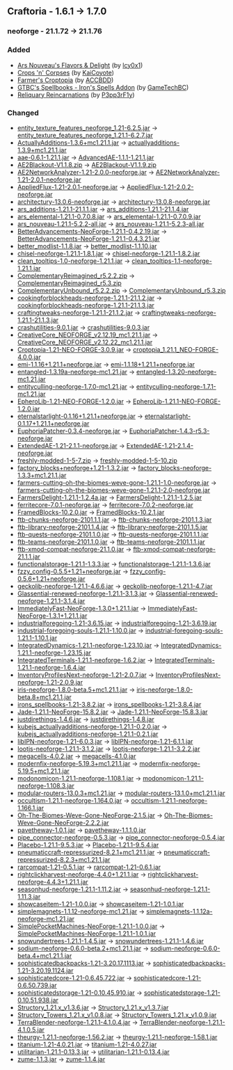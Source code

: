 ## Craftoria - 1.6.1 -> 1.7.0

### neoforge - 21.1.72 -> 21.1.76

### Added

  * [Ars Nouveau's Flavors & Delight](https://www.curseforge.com/minecraft/mc-mods/ars-nouveaus-flavors-delight) (by [lcy0x1](https://www.curseforge.com/members/lcy0x1/projects))
  * [Crops 'n' Corpses](https://www.curseforge.com/minecraft/mc-mods/crops-n-corpses) (by [KaiCoyote](https://www.curseforge.com/members/KaiCoyote/projects))
  * [Farmer's Croptopia](https://www.curseforge.com/minecraft/mc-mods/farmers-croptopia) (by [ACCBDD](https://www.curseforge.com/members/ACCBDD/projects))
  * [GTBC's Spellbooks - Iron's Spells Addon](https://www.curseforge.com/minecraft/mc-mods/gtbcs-spellbooks) (by [GameTechBC](https://www.curseforge.com/members/GameTechBC/projects))
  * [Reliquary Reincarnations](https://www.curseforge.com/minecraft/mc-mods/reliquary-reincarnations) (by [P3pp3rF1y](https://www.curseforge.com/members/P3pp3rF1y/projects))

### Changed

  * [entity_texture_features_neoforge_1.21-6.2.5.jar](https://www.curseforge.com/minecraft/mc-mods/entity-texture-features-fabric/files/5734430) -> [entity_texture_features_neoforge_1.21.1-6.2.7.jar](https://www.curseforge.com/minecraft/mc-mods/entity-texture-features-fabric/files/5874160)
  * [ActuallyAdditions-1.3.6+mc1.21.1.jar](https://www.curseforge.com/minecraft/mc-mods/actually-additions/files/5835183) -> [actuallyadditions-1.3.9+mc1.21.1.jar](https://www.curseforge.com/minecraft/mc-mods/actually-additions/files/5878692)
  * [aae-0.6.1-1.21.1.jar](https://www.curseforge.com/minecraft/mc-mods/advancedae/files/5780467) -> [AdvancedAE-1.1.1-1.21.1.jar](https://www.curseforge.com/minecraft/mc-mods/advancedae/files/5881249)
  * [AE2Blackout-V1.1.8.zip](https://www.curseforge.com/minecraft/texture-packs/ae2-blackout/files/5800744) -> [AE2Blackout-V1.1.9.zip](https://www.curseforge.com/minecraft/texture-packs/ae2-blackout/files/5878299)
  * [AE2NetworkAnalyzer-1.21-2.0.0-neoforge.jar](https://www.curseforge.com/minecraft/mc-mods/ae2-network-analyser/files/5614783) -> [AE2NetworkAnalyzer-1.21-2.0.1-neoforge.jar](https://www.curseforge.com/minecraft/mc-mods/ae2-network-analyser/files/5856668)
  * [AppliedFlux-1.21-2.0.1-neoforge.jar](https://www.curseforge.com/minecraft/mc-mods/applied-flux/files/5639620) -> [AppliedFlux-1.21-2.0.2-neoforge.jar](https://www.curseforge.com/minecraft/mc-mods/applied-flux/files/5850781)
  * [architectury-13.0.6-neoforge.jar](https://www.curseforge.com/minecraft/mc-mods/architectury-api/files/5553800) -> [architectury-13.0.8-neoforge.jar](https://www.curseforge.com/minecraft/mc-mods/architectury-api/files/5786327)
  * [ars_additions-1.21.1-21.1.1.jar](https://www.curseforge.com/minecraft/mc-mods/ars-additions/files/5832955) -> [ars_additions-1.21.1-21.1.4.jar](https://www.curseforge.com/minecraft/mc-mods/ars-additions/files/5864959)
  * [ars_elemental-1.21.1-0.7.0.8.jar](https://www.curseforge.com/minecraft/mc-mods/ars-elemental/files/5849032) -> [ars_elemental-1.21.1-0.7.0.9.jar](https://www.curseforge.com/minecraft/mc-mods/ars-elemental/files/5882591)
  * [ars_nouveau-1.21.1-5.2.2-all.jar](https://www.curseforge.com/minecraft/mc-mods/ars-nouveau/files/5843653) -> [ars_nouveau-1.21.1-5.2.3-all.jar](https://www.curseforge.com/minecraft/mc-mods/ars-nouveau/files/5876284)
  * [BetterAdvancements-NeoForge-1.21.1-0.4.2.19.jar](https://www.curseforge.com/minecraft/mc-mods/better-advancements/files/5662164) -> [BetterAdvancements-NeoForge-1.21.1-0.4.3.21.jar](https://www.curseforge.com/minecraft/mc-mods/better-advancements/files/5850587)
  * [better_modlist-1.1.8.jar](https://www.curseforge.com/minecraft/mc-mods/better-modlist-neoforge/files/5824599) -> [better_modlist-1.1.10.jar](https://www.curseforge.com/minecraft/mc-mods/better-modlist-neoforge/files/5859379)
  * [chisel-neoforge-1.21.1-1.8.1.jar](https://www.curseforge.com/minecraft/mc-mods/chisel-reborn/files/5666899) -> [chisel-neoforge-1.21.1-1.8.2.jar](https://www.curseforge.com/minecraft/mc-mods/chisel-reborn/files/5872849)
  * [clean_tooltips-1.0-neoforge-1.21.1.jar](https://www.curseforge.com/minecraft/mc-mods/clean-tooltips/files/5777430) -> [clean_tooltips-1.1-neoforge-1.21.1.jar](https://www.curseforge.com/minecraft/mc-mods/clean-tooltips/files/5862815)
  * [ComplementaryReimagined_r5.2.2.zip](https://www.curseforge.com/minecraft/shaders/complementary-reimagined/files/5507475) -> [ComplementaryReimagined_r5.3.zip](https://www.curseforge.com/minecraft/shaders/complementary-reimagined/files/5874236)
  * [ComplementaryUnbound_r5.2.2.zip](https://www.curseforge.com/minecraft/shaders/complementary-unbound/files/5507479) -> [ComplementaryUnbound_r5.3.zip](https://www.curseforge.com/minecraft/shaders/complementary-unbound/files/5874235)
  * [cookingforblockheads-neoforge-1.21.1-21.1.2.jar](https://www.curseforge.com/minecraft/mc-mods/cooking-for-blockheads/files/5733565) -> [cookingforblockheads-neoforge-1.21.1-21.1.3.jar](https://www.curseforge.com/minecraft/mc-mods/cooking-for-blockheads/files/5856848)
  * [craftingtweaks-neoforge-1.21.1-21.1.2.jar](https://www.curseforge.com/minecraft/mc-mods/crafting-tweaks/files/5644056) -> [craftingtweaks-neoforge-1.21.1-21.1.3.jar](https://www.curseforge.com/minecraft/mc-mods/crafting-tweaks/files/5856228)
  * [crashutilities-9.0.1.jar](https://www.curseforge.com/minecraft/mc-mods/crash-utilities/files/5711110) -> [crashutilities-9.0.3.jar](https://www.curseforge.com/minecraft/mc-mods/crash-utilities/files/5888957)
  * [CreativeCore_NEOFORGE_v2.12.19_mc1.21.1.jar](https://www.curseforge.com/minecraft/mc-mods/creativecore/files/5833498) -> [CreativeCore_NEOFORGE_v2.12.22_mc1.21.1.jar](https://www.curseforge.com/minecraft/mc-mods/creativecore/files/5880278)
  * [Croptopia-1.21-NEO-FORGE-3.0.9.jar](https://www.curseforge.com/minecraft/mc-mods/croptopia/files/5571647) -> [croptopia_1.21.1_NEO-FORGE-4.0.0.jar](https://www.curseforge.com/minecraft/mc-mods/croptopia/files/5872434)
  * [emi-1.1.16+1.21.1+neoforge.jar](https://www.curseforge.com/minecraft/mc-mods/emi/files/5793016) -> [emi-1.1.18+1.21.1+neoforge.jar](https://www.curseforge.com/minecraft/mc-mods/emi/files/5872513)
  * [entangled-1.3.19a-neoforge-mc1.21.jar](https://www.curseforge.com/minecraft/mc-mods/entangled/files/5791357) -> [entangled-1.3.20-neoforge-mc1.21.jar](https://www.curseforge.com/minecraft/mc-mods/entangled/files/5885929)
  * [entityculling-neoforge-1.7.0-mc1.21.jar](https://www.curseforge.com/minecraft/mc-mods/entityculling/files/5672103) -> [entityculling-neoforge-1.7.1-mc1.21.jar](https://www.curseforge.com/minecraft/mc-mods/entityculling/files/5866467)
  * [EpheroLib-1.21-NEO-FORGE-1.2.0.jar](https://www.curseforge.com/minecraft/mc-mods/epherolib/files/5549595) -> [EpheroLib-1.21.1-NEO-FORGE-1.2.0.jar](https://www.curseforge.com/minecraft/mc-mods/epherolib/files/5872111)
  * [eternalstarlight-0.1.16+1.21.1+neoforge.jar](https://www.curseforge.com/minecraft/mc-mods/eternal-starlight/files/5808529) -> [eternalstarlight-0.1.17+1.21.1+neoforge.jar](https://www.curseforge.com/minecraft/mc-mods/eternal-starlight/files/5860030)
  * [EuphoriaPatcher-0.3.4-neoforge.jar](https://www.curseforge.com/minecraft/mc-mods/euphoria-patches/files/5511961) -> [EuphoriaPatcher-1.4.3-r5.3-neoforge.jar](https://www.curseforge.com/minecraft/mc-mods/euphoria-patches/files/5876050)
  * [ExtendedAE-1.21-2.1.1-neoforge.jar](https://www.curseforge.com/minecraft/mc-mods/ex-pattern-provider/files/5787190) -> [ExtendedAE-1.21-2.1.4-neoforge.jar](https://www.curseforge.com/minecraft/mc-mods/ex-pattern-provider/files/5887634)
  * [freshly-modded-1-5-7.zip](https://www.curseforge.com/minecraft/texture-packs/freshly-modded/files/5741015) -> [freshly-modded-1-5-10.zip](https://www.curseforge.com/minecraft/texture-packs/freshly-modded/files/5870242)
  * [factory_blocks+neoforge+1.21-1.3.2.jar](https://www.curseforge.com/minecraft/mc-mods/factory-blocks/files/5442380) -> [factory_blocks-neoforge-1.3.3+mc1.21.1.jar](https://www.curseforge.com/minecraft/mc-mods/factory-blocks/files/5882116)
  * [farmers-cutting-oh-the-biomes-weve-gone-1.21.1-1.0-neoforge.jar](https://www.curseforge.com/minecraft/mc-mods/farmers-cutting-oh-the-biomes-weve-gone/files/5705287) -> [farmers-cutting-oh-the-biomes-weve-gone-1.21.1-2.0-neoforge.jar](https://www.curseforge.com/minecraft/mc-mods/farmers-cutting-oh-the-biomes-weve-gone/files/5867595)
  * [FarmersDelight-1.21.1-1.2.4a.jar](https://www.curseforge.com/minecraft/mc-mods/farmers-delight/files/5772720) -> [FarmersDelight-1.21.1-1.2.5.jar](https://www.curseforge.com/minecraft/mc-mods/farmers-delight/files/5878217)
  * [ferritecore-7.0.1-neoforge.jar](https://www.curseforge.com/minecraft/mc-mods/ferritecore/files/5824085) -> [ferritecore-7.0.2-neoforge.jar](https://www.curseforge.com/minecraft/mc-mods/ferritecore/files/5850121)
  * [FramedBlocks-10.2.0.jar](https://www.curseforge.com/minecraft/mc-mods/framedblocks/files/5780907) -> [FramedBlocks-10.2.1.jar](https://www.curseforge.com/minecraft/mc-mods/framedblocks/files/5863919)
  * [ftb-chunks-neoforge-2101.1.1.jar](https://www.curseforge.com/minecraft/mc-mods/ftb-chunks-forge/files/5710609) -> [ftb-chunks-neoforge-2101.1.3.jar](https://www.curseforge.com/minecraft/mc-mods/ftb-chunks-forge/files/5882245)
  * [ftb-library-neoforge-2101.1.4.jar](https://www.curseforge.com/minecraft/mc-mods/ftb-library-forge/files/5816756) -> [ftb-library-neoforge-2101.1.5.jar](https://www.curseforge.com/minecraft/mc-mods/ftb-library-forge/files/5882070)
  * [ftb-quests-neoforge-2101.1.0.jar](https://www.curseforge.com/minecraft/mc-mods/ftb-quests-forge/files/5635133) -> [ftb-quests-neoforge-2101.1.1.jar](https://www.curseforge.com/minecraft/mc-mods/ftb-quests-forge/files/5882270)
  * [ftb-teams-neoforge-2101.1.0.jar](https://www.curseforge.com/minecraft/mc-mods/ftb-teams-forge/files/5631446) -> [ftb-teams-neoforge-2101.1.1.jar](https://www.curseforge.com/minecraft/mc-mods/ftb-teams-forge/files/5882217)
  * [ftb-xmod-compat-neoforge-21.1.0.jar](https://www.curseforge.com/minecraft/mc-mods/ftb-xmod-compat/files/5643978) -> [ftb-xmod-compat-neoforge-21.1.1.jar](https://www.curseforge.com/minecraft/mc-mods/ftb-xmod-compat/files/5853915)
  * [functionalstorage-1.21.1-1.3.3.jar](https://www.curseforge.com/minecraft/mc-mods/functional-storage/files/5742882) -> [functionalstorage-1.21.1-1.3.6.jar](https://www.curseforge.com/minecraft/mc-mods/functional-storage/files/5888775)
  * [fzzy_config-0.5.5+1.21+neoforge.jar](https://www.curseforge.com/minecraft/mc-mods/fzzy-config/files/5831888) -> [fzzy_config-0.5.6+1.21+neoforge.jar](https://www.curseforge.com/minecraft/mc-mods/fzzy-config/files/5848794)
  * [geckolib-neoforge-1.21.1-4.6.6.jar](https://www.curseforge.com/minecraft/mc-mods/geckolib/files/5763144) -> [geckolib-neoforge-1.21.1-4.7.jar](https://www.curseforge.com/minecraft/mc-mods/geckolib/files/5874016)
  * [Glassential-renewed-neoforge-1.21.1-3.1.3.jar](https://www.curseforge.com/minecraft/mc-mods/glassential-renewed/files/5831029) -> [Glassential-renewed-neoforge-1.21.1-3.1.4.jar](https://www.curseforge.com/minecraft/mc-mods/glassential-renewed/files/5873650)
  * [ImmediatelyFast-NeoForge-1.3.0+1.21.1.jar](https://www.curseforge.com/minecraft/mc-mods/immediatelyfast/files/5838251) -> [ImmediatelyFast-NeoForge-1.3.1+1.21.1.jar](https://www.curseforge.com/minecraft/mc-mods/immediatelyfast/files/5861162)
  * [industrialforegoing-1.21-3.6.15.jar](https://www.curseforge.com/minecraft/mc-mods/industrial-foregoing/files/5802805) -> [industrialforegoing-1.21-3.6.19.jar](https://www.curseforge.com/minecraft/mc-mods/industrial-foregoing/files/5880501)
  * [industrial-foregoing-souls-1.21.1-1.10.0.jar](https://www.curseforge.com/minecraft/mc-mods/industrial-foregoing-souls/files/5809418) -> [industrial-foregoing-souls-1.21.1-1.10.1.jar](https://www.curseforge.com/minecraft/mc-mods/industrial-foregoing-souls/files/5853974)
  * [IntegratedDynamics-1.21.1-neoforge-1.23.10.jar](https://www.curseforge.com/minecraft/mc-mods/integrated-dynamics/files/5841847) -> [IntegratedDynamics-1.21.1-neoforge-1.23.15.jar](https://www.curseforge.com/minecraft/mc-mods/integrated-dynamics/files/5868395)
  * [IntegratedTerminals-1.21.1-neoforge-1.6.2.jar](https://www.curseforge.com/minecraft/mc-mods/integrated-terminals/files/5849952) -> [IntegratedTerminals-1.21.1-neoforge-1.6.4.jar](https://www.curseforge.com/minecraft/mc-mods/integrated-terminals/files/5868362)
  * [InventoryProfilesNext-neoforge-1.21-2.0.7.jar](https://www.curseforge.com/minecraft/mc-mods/inventory-profiles-next/files/5824388) -> [InventoryProfilesNext-neoforge-1.21-2.0.9.jar](https://www.curseforge.com/minecraft/mc-mods/inventory-profiles-next/files/5880542)
  * [iris-neoforge-1.8.0-beta.5+mc1.21.1.jar](https://www.curseforge.com/minecraft/mc-mods/irisshaders/files/5765375) -> [iris-neoforge-1.8.0-beta.8+mc1.21.1.jar](https://www.curseforge.com/minecraft/mc-mods/irisshaders/files/5884157)
  * [irons_spellbooks-1.21-3.8.2.jar](https://www.curseforge.com/minecraft/mc-mods/irons-spells-n-spellbooks/files/5834785) -> [irons_spellbooks-1.21-3.8.4.jar](https://www.curseforge.com/minecraft/mc-mods/irons-spells-n-spellbooks/files/5863590)
  * [Jade-1.21.1-NeoForge-15.8.2.jar](https://www.curseforge.com/minecraft/mc-mods/jade/files/5846105) -> [Jade-1.21.1-NeoForge-15.8.3.jar](https://www.curseforge.com/minecraft/mc-mods/jade/files/5884231)
  * [justdirethings-1.4.6.jar](https://www.curseforge.com/minecraft/mc-mods/just-dire-things/files/5831806) -> [justdirethings-1.4.8.jar](https://www.curseforge.com/minecraft/mc-mods/just-dire-things/files/5875040)
  * [kubejs_actuallyadditions-neoforge-1.21.1-0.2.0.jar](https://www.curseforge.com/minecraft/mc-mods/kubejs-actually-additions/files/5842035) -> [kubejs_actuallyadditions-neoforge-1.21.1-0.2.1.jar](https://www.curseforge.com/minecraft/mc-mods/kubejs-actually-additions/files/5862754)
  * [libIPN-neoforge-1.21-6.0.3.jar](https://www.curseforge.com/minecraft/mc-mods/libipn/files/5803882) -> [libIPN-neoforge-1.21-6.1.1.jar](https://www.curseforge.com/minecraft/mc-mods/libipn/files/5864896)
  * [lootjs-neoforge-1.21.1-3.1.2.jar](https://www.curseforge.com/minecraft/mc-mods/lootjs/files/5812679) -> [lootjs-neoforge-1.21.1-3.2.2.jar](https://www.curseforge.com/minecraft/mc-mods/lootjs/files/5851434)
  * [megacells-4.0.2.jar](https://www.curseforge.com/minecraft/mc-mods/mega-cells/files/5662141) -> [megacells-4.1.0.jar](https://www.curseforge.com/minecraft/mc-mods/mega-cells/files/5881241)
  * [modernfix-neoforge-5.19.3+mc1.21.1.jar](https://www.curseforge.com/minecraft/mc-mods/modernfix/files/5659985) -> [modernfix-neoforge-5.19.5+mc1.21.1.jar](https://www.curseforge.com/minecraft/mc-mods/modernfix/files/5876357)
  * [modonomicon-1.21.1-neoforge-1.108.1.jar](https://www.curseforge.com/minecraft/mc-mods/modonomicon/files/5786073) -> [modonomicon-1.21.1-neoforge-1.108.3.jar](https://www.curseforge.com/minecraft/mc-mods/modonomicon/files/5887450)
  * [modular-routers-13.0.3+mc1.21.jar](https://www.curseforge.com/minecraft/mc-mods/modular-routers/files/5561836) -> [modular-routers-13.1.0+mc1.21.1.jar](https://www.curseforge.com/minecraft/mc-mods/modular-routers/files/5857393)
  * [occultism-1.21.1-neoforge-1.164.0.jar](https://www.curseforge.com/minecraft/mc-mods/occultism/files/5841241) -> [occultism-1.21.1-neoforge-1.166.1.jar](https://www.curseforge.com/minecraft/mc-mods/occultism/files/5888538)
  * [Oh-The-Biomes-Weve-Gone-NeoForge-2.1.5.jar](https://www.curseforge.com/minecraft/mc-mods/oh-the-biomes-weve-gone/files/5815936) -> [Oh-The-Biomes-Weve-Gone-NeoForge-2.2.2.jar](https://www.curseforge.com/minecraft/mc-mods/oh-the-biomes-weve-gone/files/5886881)
  * [pavetheway-1.0.1.jar](https://www.curseforge.com/minecraft/mc-mods/pave-the-way/files/5537767) -> [pavetheway-1.1.1.0.jar](https://www.curseforge.com/minecraft/mc-mods/pave-the-way/files/5853697)
  * [pipe_connector-neoforge-0.5.3.jar](https://www.curseforge.com/minecraft/mc-mods/pipe-connector/files/5730896) -> [pipe_connector-neoforge-0.5.4.jar](https://www.curseforge.com/minecraft/mc-mods/pipe-connector/files/5887260)
  * [Placebo-1.21.1-9.5.3.jar](https://www.curseforge.com/minecraft/mc-mods/placebo/files/5751511) -> [Placebo-1.21.1-9.5.4.jar](https://www.curseforge.com/minecraft/mc-mods/placebo/files/5869769)
  * [pneumaticcraft-repressurized-8.2.1+mc1.21.1.jar](https://www.curseforge.com/minecraft/mc-mods/pneumaticcraft-repressurized/files/5844828) -> [pneumaticcraft-repressurized-8.2.3+mc1.21.1.jar](https://www.curseforge.com/minecraft/mc-mods/pneumaticcraft-repressurized/files/5867668)
  * [rarcompat-1.21-0.5.1.jar](https://www.curseforge.com/minecraft/mc-mods/rar-compat/files/5842527) -> [rarcompat-1.21-0.6.1.jar](https://www.curseforge.com/minecraft/mc-mods/rar-compat/files/5870854)
  * [rightclickharvest-neoforge-4.4.0+1.21.1.jar](https://www.curseforge.com/minecraft/mc-mods/rightclickharvest/files/5837602) -> [rightclickharvest-neoforge-4.4.3+1.21.1.jar](https://www.curseforge.com/minecraft/mc-mods/rightclickharvest/files/5875092)
  * [seasonhud-neoforge-1.21.1-1.11.2.jar](https://www.curseforge.com/minecraft/mc-mods/seasonhud/files/5833489) -> [seasonhud-neoforge-1.21.1-1.11.3.jar](https://www.curseforge.com/minecraft/mc-mods/seasonhud/files/5880335)
  * [showcaseitem-1.21-1.0.0.jar](https://www.curseforge.com/minecraft/mc-mods/showcase-item/files/5457238) -> [showcaseitem-1.21-1.0.1.jar](https://www.curseforge.com/minecraft/mc-mods/showcase-item/files/5888748)
  * [simplemagnets-1.1.12-neoforge-mc1.21.jar](https://www.curseforge.com/minecraft/mc-mods/simple-magnets/files/5822820) -> [simplemagnets-1.1.12a-neoforge-mc1.21.jar](https://www.curseforge.com/minecraft/mc-mods/simple-magnets/files/5885424)
  * [SimplePocketMachines-NeoForge-1.21.1-1.0.0.jar](https://www.curseforge.com/minecraft/mc-mods/pocketmachines/files/5801172) -> [SimplePocketMachines-NeoForge-1.21.1-1.0.1.jar](https://www.curseforge.com/minecraft/mc-mods/pocketmachines/files/5858342)
  * [snowundertrees-1.21.1-1.4.5.jar](https://www.curseforge.com/minecraft/mc-mods/snow-under-trees/files/5847843) -> [snowundertrees-1.21.1-1.4.6.jar](https://www.curseforge.com/minecraft/mc-mods/snow-under-trees/files/5875647)
  * [sodium-neoforge-0.6.0-beta.2+mc1.21.1.jar](https://www.curseforge.com/minecraft/mc-mods/sodium/files/5726290) -> [sodium-neoforge-0.6.0-beta.4+mc1.21.1.jar](https://www.curseforge.com/minecraft/mc-mods/sodium/files/5852522)
  * [sophisticatedbackpacks-1.21-3.20.17.1113.jar](https://www.curseforge.com/minecraft/mc-mods/sophisticated-backpacks/files/5787622) -> [sophisticatedbackpacks-1.21-3.20.19.1124.jar](https://www.curseforge.com/minecraft/mc-mods/sophisticated-backpacks/files/5881203)
  * [sophisticatedcore-1.21-0.6.45.722.jar](https://www.curseforge.com/minecraft/mc-mods/sophisticated-core/files/5810072) -> [sophisticatedcore-1.21-0.6.50.739.jar](https://www.curseforge.com/minecraft/mc-mods/sophisticated-core/files/5887837)
  * [sophisticatedstorage-1.21-0.10.45.910.jar](https://www.curseforge.com/minecraft/mc-mods/sophisticated-storage/files/5801696) -> [sophisticatedstorage-1.21-0.10.51.938.jar](https://www.curseforge.com/minecraft/mc-mods/sophisticated-storage/files/5887838)
  * [Structory_1.21.x_v1.3.6.jar](https://www.curseforge.com/minecraft/mc-mods/structory/files/5800612) -> [Structory_1.21.x_v1.3.7.jar](https://www.curseforge.com/minecraft/mc-mods/structory/files/5857033)
  * [Structory_Towers_1.21.x_v1.0.8.jar](https://www.curseforge.com/minecraft/mc-mods/structory-towers/files/5800614) -> [Structory_Towers_1.21.x_v1.0.9.jar](https://www.curseforge.com/minecraft/mc-mods/structory-towers/files/5857037)
  * [TerraBlender-neoforge-1.21.1-4.1.0.4.jar](https://www.curseforge.com/minecraft/mc-mods/terrablender-neoforge/files/5849390) -> [TerraBlender-neoforge-1.21.1-4.1.0.5.jar](https://www.curseforge.com/minecraft/mc-mods/terrablender-neoforge/files/5864140)
  * [theurgy-1.21.1-neoforge-1.56.2.jar](https://www.curseforge.com/minecraft/mc-mods/theurgy/files/5844278) -> [theurgy-1.21.1-neoforge-1.58.1.jar](https://www.curseforge.com/minecraft/mc-mods/theurgy/files/5884714)
  * [titanium-1.21-4.0.21.jar](https://www.curseforge.com/minecraft/mc-mods/titanium/files/5726400) -> [titanium-1.21-4.0.27.jar](https://www.curseforge.com/minecraft/mc-mods/titanium/files/5881103)
  * [utilitarian-1.21.1-0.13.3.jar](https://www.curseforge.com/minecraft/mc-mods/utilitarian/files/5815028) -> [utilitarian-1.21.1-0.13.4.jar](https://www.curseforge.com/minecraft/mc-mods/utilitarian/files/5863934)
  * [zume-1.1.3.jar](https://www.curseforge.com/minecraft/mc-mods/zume/files/5840427) -> [zume-1.1.4.jar](https://www.curseforge.com/minecraft/mc-mods/zume/files/5861244)

